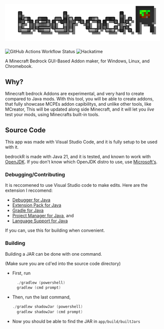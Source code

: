 # ![bedrockR](https://raw.githubusercontent.com/xFN10x/bedrockR/refs/heads/master/app/src/main/resources/ui/BrandingFullWShadow.png)

![GitHub Actions Workflow Status](https://img.shields.io/github/actions/workflow/status/xFN10x/bedrockR/gradle.yml)
![Hackatime](https://hackatime-badge.hackclub.com/U0923KXMGUR/bedrockR)

A Minecraft Bedrock GUI-Based Addon maker, for Windows, Linux, and Chromebook.

## Why?

Minecraft bedrock Addons are experimental, and very hard to create compared to Java mods. With this tool, you will be able to create addons, that fully showcase MCPEs addon capibilitys, and unlike other tools, like MCreator, This will be updated along side Minecraft, and it will let you *live* test your mods, using Minecrafts built-in tools.

## Source Code

This app was made with Visual Studio Code, and it is fully setup to be used with it.

bedrockR is made with Java 21, and it is tested, and known to work with [OpenJDK](https://openjdk.org/). If you don't know which OpenJDK distro to use, use [Microsoft's](https://learn.microsoft.com/en-ca/java/openjdk/download#openjdk-21).

### Debugging/Contributing

It is reccomened to use Visual Studio code to make edits. Here are the extension I reccomend:

- [Debugger for Java](https://marketplace.visualstudio.com/items?itemName=vscjava.vscode-java-debug)
- [Extension Pack for Java](https://marketplace.visualstudio.com/items?itemName=vscjava.vscode-java-pack)
- [Gradle for Java](https://marketplace.visualstudio.com/items?itemName=vscjava.vscode-gradle)
- [Project Manager for Java](https://marketplace.visualstudio.com/items?itemName=vscjava.vscode-java-dependency), and
- [Language Support for Java](https://marketplace.visualstudio.com/items?itemName=redhat.java)

If you can, use this for building when convenient.

### Building

Building a JAR can be done with one command.

(Make sure you are cd'ed into the source code directory)

- First, run

  ```powershell
    ./gradlew (powershell)
    gradlew (cmd prompt)
  ```

- Then, run the last command,

  ```powershell
  ./gradlew shadowJar (powershell)
    gradlew shadowJar (cmd prompt)
  ```

- Now you should be able to find the JAR in `app/build/builtJars`
